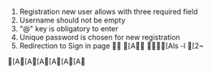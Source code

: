 1. Registration new user allows with three required field
2. Username should not be empty
3. "@" key is obligatory to enter
4. Unique password is chosen for new registration
5. Redirection to Sign in page

[A
[Als -l
[2~






[A[A[A[A[A[A